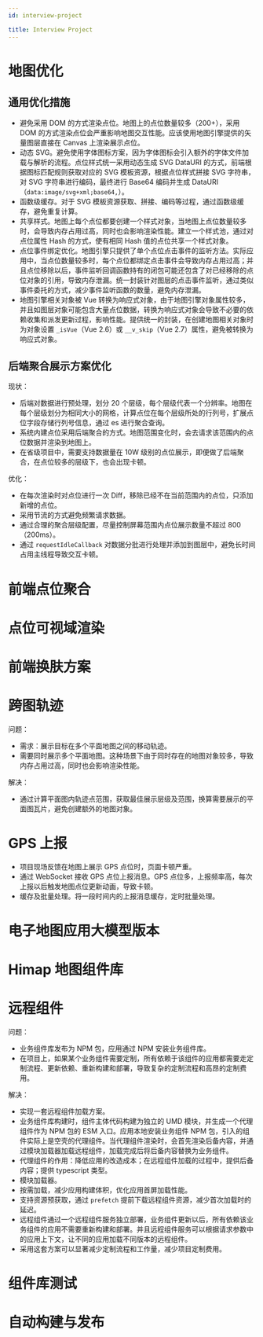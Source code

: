 ```yaml
---
id: interview-project

title: Interview Project
---
```


# 地图优化

## 通用优化措施

- 避免采用 DOM 的方式渲染点位。地图上的点位数量较多（200+），采用 DOM 的方式渲染点位会严重影响地图交互性能。应该使用地图引擎提供的矢量图层直接在 Canvas 上渲染展示点位。
- 动态 SVG。避免使用字体图标方案，因为字体图标会引入额外的字体文件加载与解析的流程。点位样式统一采用动态生成 SVG DataURI 的方式，前端根据图标匹配规则获取对应的 SVG 模板资源，根据点位样式拼接 SVG 字符串，对 SVG 字符串进行编码，最终进行 Base64 编码并生成 DataURI（`data:image/svg+xml;base64,`）。
- 函数级缓存。对于 SVG 模板资源获取、拼接、编码等过程，通过函数级缓存，避免重复计算。
- 共享样式。地图上每个点位都要创建一个样式对象，当地图上点位数量较多时，会导致内存占用过高，同时也会影响渲染性能。建立一个样式池，通过对点位属性 Hash 的方式，使有相同 Hash 值的点位共享一个样式对象。
- 点位事件绑定优化。地图引擎只提供了单个点位点击事件的监听方法。实际应用中，当点位数量较多时，每个点位都绑定点击事件会导致内存占用过高；并且点位移除以后，事件监听回调函数持有的闭包可能还包含了对已经移除的点位对象的引用，导致内存泄漏。统一封装针对图层的点击事件监听，通过类似事件委托的方式，减少事件监听函数的数量，避免内存泄漏。
- 地图引擎相关对象被 Vue 转换为响应式对象，由于地图引擎对象属性较多，并且如图层对象可能包含大量点位数据，转换为响应式对象会导致不必要的依赖收集和派发更新过程，影响性能。提供统一的封装，在创建地图相关对象时为对象设置 `_isVue`（Vue 2.6）或 `__v_skip`（Vue 2.7）属性，避免被转换为响应式对象。

## 后端聚合展示方案优化

现状：

- 后端对数据进行预处理，划分 20 个层级，每个层级代表一个分辨率。地图在每个层级划分为相同大小的网格，计算点位在每个层级所处的行列号，扩展点位字段存储行列号信息，通过 es 进行聚合查询。
- 系统内建点位采用后端聚合的方式。地图范围变化时，会去请求该范围内的点位数据并渲染到地图上。
- 在省级项目中，需要支持数据量在 10W 级别的点位展示，即便做了后端聚合，在点位较多的层级下，也会出现卡顿。

优化：

- 在每次渲染时对点位进行一次 Diff，移除已经不在当前范围内的点位，只添加新增的点位。
- 采用节流的方式避免频繁请求数据。
- 通过合理的聚合层级配置，尽量控制屏幕范围内点位展示数量不超过 800（200ms）。
- 通过 `requestIdleCallback` 对数据分批进行处理并添加到图层中，避免长时间占用主线程导致交互卡顿。

# 前端点位聚合

# 点位可视域渲染

# 前端换肤方案

# 跨图轨迹

问题：

- 需求：展示目标在多个平面地图之间的移动轨迹。
- 需要同时展示多个平面地图。这种场景下由于同时存在的地图对象较多，导致内存占用过高，同时也会影响渲染性能。

解决：

- 通过计算平面图内轨迹点范围，获取最佳展示层级及范围，换算需要展示的平面图瓦片，避免创建额外的地图对象。

# GPS 上报

- 项目现场反馈在地图上展示 GPS 点位时，页面卡顿严重。
- 通过 WebSocket 接收 GPS 点位上报消息。GPS 点位多，上报频率高，每次上报以后触发地图点位更新动画，导致卡顿。
- 缓存及批量处理。将一段时间内的上报消息缓存，定时批量处理。

# 电子地图应用大模型版本

# Himap 地图组件库

# 远程组件

问题：

- 业务组件库发布为 NPM 包，应用通过 NPM 安装业务组件库。
- 在项目上，如果某个业务组件需要定制，所有依赖于该组件的应用都需要走定制流程、更新依赖、重新构建和部署，导致复杂的定制流程和高昂的定制费用。

解决：

- 实现一套远程组件加载方案。
- 业务组件库构建时，组件主体代码构建为独立的 UMD 模块，并生成一个代理组件作为 NPM 包的 ESM 入口。应用本地安装业务组件 NPM 包，引入的组件实际上是空壳的代理组件。当代理组件渲染时，会首先渲染后备内容，并通过模块加载器加载远程组件，加载完成后将后备内容替换为业务组件。
- 代理组件的作用：降低应用的改造成本；在远程组件加载的过程中，提供后备内容；提供 typescript 类型。
- 模块加载器。
- 按需加载，减少应用构建体积，优化应用首屏加载性能。
- 支持资源预获取，通过 `prefetch` 提前下载远程组件资源，减少首次加载时的延迟。
- 远程组件通过一个远程组件服务独立部署，业务组件更新以后，所有依赖该业务组件的应用不需要重新构建和部署。并且远程组件服务可以根据请求参数中的应用上下文，让不同的应用加载不同版本的远程组件。
- 采用这套方案可以显著减少定制流程和工作量，减少项目定制费用。

# 组件库测试

# 自动构建与发布
